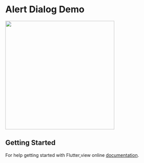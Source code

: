 # Alert Dialog Demo

<img src = "https://user-images.githubusercontent.com/40803579/55530304-62592200-56c7-11e9-9bcf-ef63addccdb3.gif" width = "340">

## Getting Started
For help getting started with Flutter,view online [documentation](https://flutter.dev).

